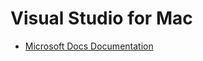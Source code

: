# Visual Studio for Mac

* [Microsoft Docs Documentation](https://docs.microsoft.com/en-us/visualstudio/mac/ide-tour)